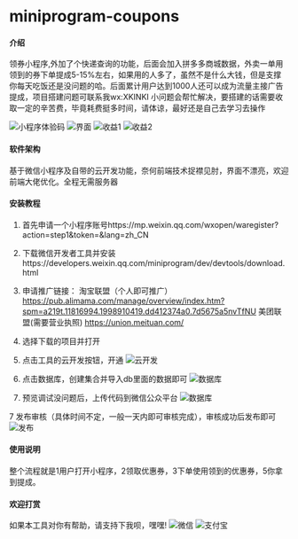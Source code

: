 # miniprogram-coupons

#### 介绍
领券小程序,外加了个快递查询的功能，后面会加入拼多多商城数据，外卖一单用领到的券下单提成5-15%左右，如果用的人多了，虽然不是什么大钱，但是支撑你每天吃饭还是没问题的哈。后面累计用户达到1000人还可以成为流量主接广告提成，项目搭建问题可联系我wx:XKINKI
小问题会帮忙解决，要搭建的话需要收取一定的辛苦费，毕竟耗费挺多时间，请体谅，最好还是自己去学习去操作

![小程序体验码](https://gitee.com/kkshell/miniprogram-coupons/raw/master/document/微信图片_20201221101621.jpg)
![界面](https://gitee.com/kkshell/miniprogram-coupons/raw/master/document/1608517012(1).jpg)
![收益1](https://gitee.com/kkshell/miniprogram-coupons/raw/master/document/0bbc57902871631bed8a637d8b0ccc8.png)
![收益2](https://gitee.com/kkshell/miniprogram-coupons/raw/master/document/1608516674(1).jpg)



#### 软件架构
基于微信小程序及自带的云开发功能，奈何前端技术捉襟见肘，界面不漂亮，欢迎前端大佬优化。全程无需服务器



#### 安装教程

1.  首先申请一个小程序账号https://mp.weixin.qq.com/wxopen/waregister?action=step1&token=&lang=zh_CN
2.  下载微信开发者工具并安装https://developers.weixin.qq.com/miniprogram/dev/devtools/download.html
3.  申请推广链接：
淘宝联盟（个人即可推广）https://pub.alimama.com/manage/overview/index.htm?spm=a219t.11816994.1998910419.dd412374a0.7d5675a5nvTfNU
美团联盟(需要营业执照) https://union.meituan.com/
3.  选择下载的项目并打开
4.  点击工具的云开发按钮，开通
![云开发](https://gitee.com/kkshell/miniprogram-coupons/raw/master/document/1608515760.jpg)

5.  点击数据库，创建集合并导入db里面的数据即可
![数据库](https://gitee.com/kkshell/miniprogram-coupons/raw/master/document/1608515760.jpg)

6.  预览调试没问题后，上传代码到微信公众平台
![数据库](https://gitee.com/kkshell/miniprogram-coupons/raw/master/document/1608515787(1).jpg)

7  发布审核（具体时间不定，一般一天内即可审核完成），审核成功后发布即可
![发布](https://gitee.com/kkshell/miniprogram-coupons/raw/master/document/1608515833(1).jpg)






#### 使用说明

整个流程就是1用户打开小程序，2领取优惠券，3下单使用领到的优惠券，5你拿到提成。

#### 欢迎打赏

如果本工具对你有帮助，请支持下我呗，嘿嘿!
![微信](https://gitee.com/kkshell/miniprogram-coupons/document/we.jpg)
![支付宝](https://gitee.com/kkshell/miniprogram-coupons/document/ali.jpg)



